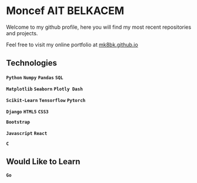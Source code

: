 # Moncef AIT BELKACEM

Welcome to my github profile, here you will find my most recent repositories and projects.

Feel free to visit my online portfolio at [mk8bk.github.io](https://mk8bk.github.io)

## Technologies
**`Python`** **`Numpy`** **`Pandas`** **`SQL`**

**`Matplotlib`** **`Seaborn`** **`Plotly Dash`**

**`Scikit-Learn`** **`Tensorflow`** **`Pytorch`**

**`Django`** **`HTML5`** **`CSS3`**

**`Bootstrap`**

**`Javascript`** **`React`**

**`C`**


## Would Like to Learn
**`Go`**
